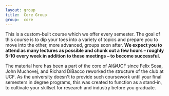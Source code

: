 ```yaml
---
layout: group
title:  Core Group
group:  core
---
```


This is a custom-built course which we offer every semester. The goal of this
course is to dip your toes into a variety of topics and prepare you to move into
the other, more advanced, groups soon after. **We expect you to attend as many
lectures as possible and chunk out a few hours &ndash; roughly 5-10 every week in
addition to these meetings &ndash; to become successful.**

The material here has been a part of the core of AI@UCF since Felix Sosa, John
Muchovej, and Richard DiBacco reworked the structure of the club at UCF. As the
university doesn't to provide such coursework until your final semesters in degree
programs, this was created to function as a stand-in, to cultivate your skillset
for research and industry before you graduate.
